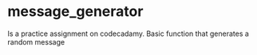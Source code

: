 # message_generator

Is a practice assignment on codecadamy. Basic function that generates a random message
